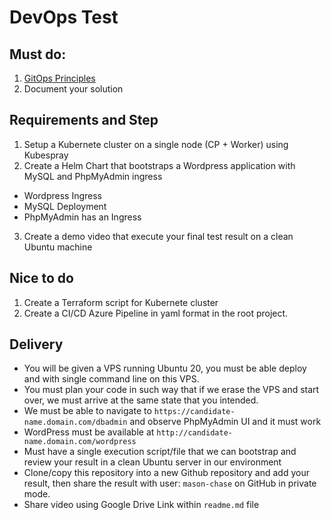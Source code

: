 # DevOps Test

## Must do:

1. [GitOps Principles](https://en.wikipedia.org/wiki/DevOps#GitOps)
2. Document your solution

## Requirements and Step


1. Setup a Kubernete cluster on a single node (CP + Worker) using Kubespray
2. Create a Helm Chart that bootstraps a Wordpress application with MySQL and PhpMyAdmin ingress

- Wordpress Ingress
- MySQL Deployment
- PhpMyAdmin has an Ingress

3. Create a demo video that execute your final test result on a clean Ubuntu machine

## Nice to do

1. Create a Terraform script for Kubernete cluster
2. Create a CI/CD Azure Pipeline in yaml format in the root project.

## Delivery
- You will be given a VPS running Ubuntu 20, you must be able deploy and with single command line on this VPS.
- You must plan your code in such way that if we erase the VPS and start over, we must arrive at the same state that you intended.
- We must be able to navigate to `https://candidate-name.domain.com/dbadmin` and observe PhpMyAdmin UI and it must work
- WordPress must be available at `http://candidate-name.domain.com/wordpress`
- Must have a single execution script/file that we can bootstrap and review your result in a clean Ubuntu server in our environment
- Clone/copy this repository into a new Github repository and add your result, then share the result with user: `mason-chase` on GitHub in private mode.
- Share video using Google Drive Link within `readme.md` file
